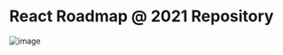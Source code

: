 # React Roadmap @ 2021 Repository

![image](https://user-images.githubusercontent.com/59022125/110606379-6aab1900-818a-11eb-98f4-6cc7ea2c690b.png)
